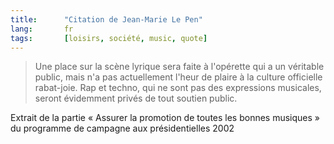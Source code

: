 ```yaml
---
title:      "Citation de Jean-Marie Le Pen"
lang:       fr
tags:       [loisirs, société, music, quote]
---
```



> Une place sur la scène lyrique sera faite à l'opérette qui a un véritable public, mais n'a pas actuellement l'heur de plaire à la culture officielle rabat-joie. Rap et techno, qui ne sont pas des expressions musicales, seront évidemment privés de tout soutien public.


Extrait de la partie « Assurer la promotion de toutes les bonnes musiques » du programme de campagne aux présidentielles 2002
